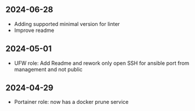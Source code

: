## 2024-06-28
* Adding supported minimal version for linter
* Improve readme

## 2024-05-01
* UFW role: Add Readme and rework only open SSH for ansible port from management and not public

## 2024-04-29
* Portainer role: now has a docker prune service
